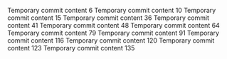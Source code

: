 Temporary commit content 6
Temporary commit content 10
Temporary commit content 15
Temporary commit content 36
Temporary commit content 41
Temporary commit content 48
Temporary commit content 64
Temporary commit content 79
Temporary commit content 91
Temporary commit content 116
Temporary commit content 120
Temporary commit content 123
Temporary commit content 135
